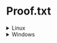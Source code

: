 # Proof.txt

<details>

<summary>Linux</summary>

```bash
hostname && whoami && cat local.txt && ip a
```

```bash
hostname && whoami && cat proof.txt && ip a
```

</details>

<details>

<summary>Windows</summary>

```bash
hostname && whoami.exe && type local.txt && ipconfig /all
```

```bash
hostname && whoami.exe && type proof.txt && ipconfig /all
```

</details>
